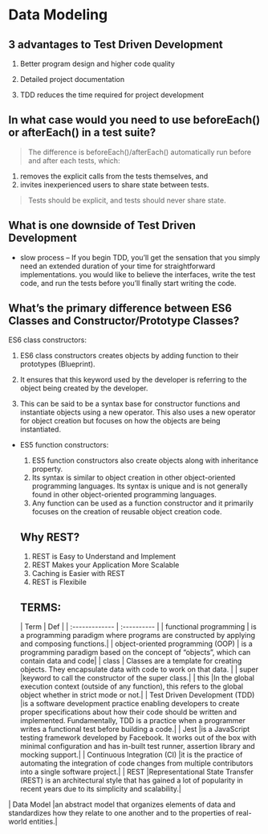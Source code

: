# Data Modeling 

## 3 advantages to Test Driven Development
1. Better program design and higher code quality

2. Detailed project documentation

3. TDD reduces the time required for project development

## In what case would you need to use beforeEach() or afterEach() in a test suite?
> The difference is beforeEach()/afterEach() automatically run before and after each tests, which:
 1. removes the explicit calls from the tests themselves, and 
 2. invites inexperienced users to share state between tests.
> Tests should be explicit, and tests should never share state. 


## What is one downside of Test Driven Development
- slow process –
If you begin TDD, you’ll get the sensation that you simply need an extended duration of your time for straightforward implementations. you would like to believe the interfaces, write the test code, and run the tests before you’ll finally start writing the code.



## What’s the primary difference between ES6 Classes and Constructor/Prototype Classes?

ES6 class constructors:	                         
1. ES6 class constructors creates objects by adding function to their prototypes (Blueprint).


2. It ensures that this keyword used by the developer is referring to the object being created by the developer. 
3. This can be said to be a syntax base for constructor functions and instantiate objects using a new operator.	This also uses a new operator for object creation but focuses on how the objects are being instantiated.


- ES5 function constructors:
   1. ES5 function constructors also create objects along with inheritance property. 
   2. Its syntax is similar to object creation in other object-oriented programming languages.	Its syntax is unique and is not generally found in other object-oriented programming languages.
   3. Any function can be used as a function constructor and it primarily focuses on the creation of reusable object creation code.


   ## Why REST?
   1. REST is Easy to Understand and Implement
   2. REST Makes your Application More Scalable
   3. Caching is Easier with REST
   4. REST is Flexibile


   ## TERMS:
   | Term           | Def         |
| :------------- | :---------- |
| functional programming     | is a programming paradigm where programs are constructed by applying and composing functions.|
| object-oriented programming (OOP) | is a programming paradigm based on the concept of “objects”, which can contain data and code|
| class      | Classes are a template for creating objects. They encapsulate data with code to work on that data. |
| super       |keyword to call the constructor of the super class.|
| this        |In the global execution context (outside of any function), this refers to the global object whether in strict mode or not.|
| Test Driven Development (TDD)       |is a software development practice enabling developers to create proper specifications about how their code should be written and implemented. Fundamentally, TDD is a practice when a programmer writes a functional test before building a code.|
| Jest       |is a JavaScript testing framework developed by Facebook. It works out of the box with minimal configuration and has in-built test runner, assertion library and mocking support.|
| Continuous Integration (CI)       |it is the practice of automating the integration of code changes from multiple contributors into a single software project.|
| REST       |Representational State Transfer (REST) is an architectural style that has gained a lot of popularity in recent years due to its simplicity and scalability.|

| Data Model       |an abstract model that organizes elements of data and standardizes how they relate to one another and to the properties of real-world entities.|







